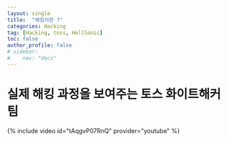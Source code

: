 ```yaml
---
layout: single
title:  "해킹이란 ?"
categories: Hacking
tag: [Hacking, toss, HellSonic]
toc: false
author_profile: false
# sidebar:
#    nav: "docs"
---
```


# 실제 해킹 과정을 보여주는 토스 화이트해커 팀

{% include video id="tAqgvP07RnQ" provider="youtube" %}